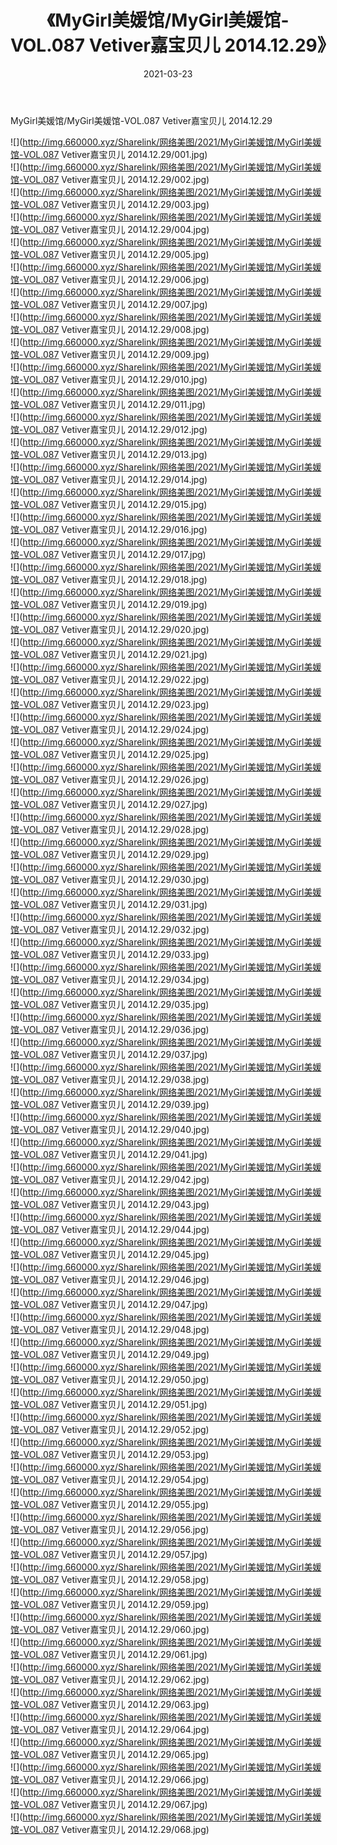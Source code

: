 ﻿---
layout: post
title:  《MyGirl美媛馆/MyGirl美媛馆-VOL.087 Vetiver嘉宝贝儿 2014.12.29》
date:   2021-03-23
img: http://img.660000.xyz/Sharelink/网络美图/2021/MyGirl美媛馆/MyGirl美媛馆-VOL.087 Vetiver嘉宝贝儿 2014.12.29/000.jpg
categories: [美女, 清纯, 唯美]
---

MyGirl美媛馆/MyGirl美媛馆-VOL.087 Vetiver嘉宝贝儿 2014.12.29

 ![](http://img.660000.xyz/Sharelink/网络美图/2021/MyGirl美媛馆/MyGirl美媛馆-VOL.087 Vetiver嘉宝贝儿 2014.12.29/001.jpg) <br>![](http://img.660000.xyz/Sharelink/网络美图/2021/MyGirl美媛馆/MyGirl美媛馆-VOL.087 Vetiver嘉宝贝儿 2014.12.29/002.jpg) <br>![](http://img.660000.xyz/Sharelink/网络美图/2021/MyGirl美媛馆/MyGirl美媛馆-VOL.087 Vetiver嘉宝贝儿 2014.12.29/003.jpg) <br>![](http://img.660000.xyz/Sharelink/网络美图/2021/MyGirl美媛馆/MyGirl美媛馆-VOL.087 Vetiver嘉宝贝儿 2014.12.29/004.jpg) <br>![](http://img.660000.xyz/Sharelink/网络美图/2021/MyGirl美媛馆/MyGirl美媛馆-VOL.087 Vetiver嘉宝贝儿 2014.12.29/005.jpg) <br>![](http://img.660000.xyz/Sharelink/网络美图/2021/MyGirl美媛馆/MyGirl美媛馆-VOL.087 Vetiver嘉宝贝儿 2014.12.29/006.jpg) <br>![](http://img.660000.xyz/Sharelink/网络美图/2021/MyGirl美媛馆/MyGirl美媛馆-VOL.087 Vetiver嘉宝贝儿 2014.12.29/007.jpg) <br>![](http://img.660000.xyz/Sharelink/网络美图/2021/MyGirl美媛馆/MyGirl美媛馆-VOL.087 Vetiver嘉宝贝儿 2014.12.29/008.jpg) <br>![](http://img.660000.xyz/Sharelink/网络美图/2021/MyGirl美媛馆/MyGirl美媛馆-VOL.087 Vetiver嘉宝贝儿 2014.12.29/009.jpg) <br>![](http://img.660000.xyz/Sharelink/网络美图/2021/MyGirl美媛馆/MyGirl美媛馆-VOL.087 Vetiver嘉宝贝儿 2014.12.29/010.jpg) <br>![](http://img.660000.xyz/Sharelink/网络美图/2021/MyGirl美媛馆/MyGirl美媛馆-VOL.087 Vetiver嘉宝贝儿 2014.12.29/011.jpg) <br>![](http://img.660000.xyz/Sharelink/网络美图/2021/MyGirl美媛馆/MyGirl美媛馆-VOL.087 Vetiver嘉宝贝儿 2014.12.29/012.jpg) <br>![](http://img.660000.xyz/Sharelink/网络美图/2021/MyGirl美媛馆/MyGirl美媛馆-VOL.087 Vetiver嘉宝贝儿 2014.12.29/013.jpg) <br>![](http://img.660000.xyz/Sharelink/网络美图/2021/MyGirl美媛馆/MyGirl美媛馆-VOL.087 Vetiver嘉宝贝儿 2014.12.29/014.jpg) <br>![](http://img.660000.xyz/Sharelink/网络美图/2021/MyGirl美媛馆/MyGirl美媛馆-VOL.087 Vetiver嘉宝贝儿 2014.12.29/015.jpg) <br>![](http://img.660000.xyz/Sharelink/网络美图/2021/MyGirl美媛馆/MyGirl美媛馆-VOL.087 Vetiver嘉宝贝儿 2014.12.29/016.jpg) <br>![](http://img.660000.xyz/Sharelink/网络美图/2021/MyGirl美媛馆/MyGirl美媛馆-VOL.087 Vetiver嘉宝贝儿 2014.12.29/017.jpg) <br>![](http://img.660000.xyz/Sharelink/网络美图/2021/MyGirl美媛馆/MyGirl美媛馆-VOL.087 Vetiver嘉宝贝儿 2014.12.29/018.jpg) <br>![](http://img.660000.xyz/Sharelink/网络美图/2021/MyGirl美媛馆/MyGirl美媛馆-VOL.087 Vetiver嘉宝贝儿 2014.12.29/019.jpg) <br>![](http://img.660000.xyz/Sharelink/网络美图/2021/MyGirl美媛馆/MyGirl美媛馆-VOL.087 Vetiver嘉宝贝儿 2014.12.29/020.jpg) <br>![](http://img.660000.xyz/Sharelink/网络美图/2021/MyGirl美媛馆/MyGirl美媛馆-VOL.087 Vetiver嘉宝贝儿 2014.12.29/021.jpg) <br>![](http://img.660000.xyz/Sharelink/网络美图/2021/MyGirl美媛馆/MyGirl美媛馆-VOL.087 Vetiver嘉宝贝儿 2014.12.29/022.jpg) <br>![](http://img.660000.xyz/Sharelink/网络美图/2021/MyGirl美媛馆/MyGirl美媛馆-VOL.087 Vetiver嘉宝贝儿 2014.12.29/023.jpg) <br>![](http://img.660000.xyz/Sharelink/网络美图/2021/MyGirl美媛馆/MyGirl美媛馆-VOL.087 Vetiver嘉宝贝儿 2014.12.29/024.jpg) <br>![](http://img.660000.xyz/Sharelink/网络美图/2021/MyGirl美媛馆/MyGirl美媛馆-VOL.087 Vetiver嘉宝贝儿 2014.12.29/025.jpg) <br>![](http://img.660000.xyz/Sharelink/网络美图/2021/MyGirl美媛馆/MyGirl美媛馆-VOL.087 Vetiver嘉宝贝儿 2014.12.29/026.jpg) <br>![](http://img.660000.xyz/Sharelink/网络美图/2021/MyGirl美媛馆/MyGirl美媛馆-VOL.087 Vetiver嘉宝贝儿 2014.12.29/027.jpg) <br>![](http://img.660000.xyz/Sharelink/网络美图/2021/MyGirl美媛馆/MyGirl美媛馆-VOL.087 Vetiver嘉宝贝儿 2014.12.29/028.jpg) <br>![](http://img.660000.xyz/Sharelink/网络美图/2021/MyGirl美媛馆/MyGirl美媛馆-VOL.087 Vetiver嘉宝贝儿 2014.12.29/029.jpg) <br>![](http://img.660000.xyz/Sharelink/网络美图/2021/MyGirl美媛馆/MyGirl美媛馆-VOL.087 Vetiver嘉宝贝儿 2014.12.29/030.jpg) <br>![](http://img.660000.xyz/Sharelink/网络美图/2021/MyGirl美媛馆/MyGirl美媛馆-VOL.087 Vetiver嘉宝贝儿 2014.12.29/031.jpg) <br>![](http://img.660000.xyz/Sharelink/网络美图/2021/MyGirl美媛馆/MyGirl美媛馆-VOL.087 Vetiver嘉宝贝儿 2014.12.29/032.jpg) <br>![](http://img.660000.xyz/Sharelink/网络美图/2021/MyGirl美媛馆/MyGirl美媛馆-VOL.087 Vetiver嘉宝贝儿 2014.12.29/033.jpg) <br>![](http://img.660000.xyz/Sharelink/网络美图/2021/MyGirl美媛馆/MyGirl美媛馆-VOL.087 Vetiver嘉宝贝儿 2014.12.29/034.jpg) <br>![](http://img.660000.xyz/Sharelink/网络美图/2021/MyGirl美媛馆/MyGirl美媛馆-VOL.087 Vetiver嘉宝贝儿 2014.12.29/035.jpg) <br>![](http://img.660000.xyz/Sharelink/网络美图/2021/MyGirl美媛馆/MyGirl美媛馆-VOL.087 Vetiver嘉宝贝儿 2014.12.29/036.jpg) <br>![](http://img.660000.xyz/Sharelink/网络美图/2021/MyGirl美媛馆/MyGirl美媛馆-VOL.087 Vetiver嘉宝贝儿 2014.12.29/037.jpg) <br>![](http://img.660000.xyz/Sharelink/网络美图/2021/MyGirl美媛馆/MyGirl美媛馆-VOL.087 Vetiver嘉宝贝儿 2014.12.29/038.jpg) <br>![](http://img.660000.xyz/Sharelink/网络美图/2021/MyGirl美媛馆/MyGirl美媛馆-VOL.087 Vetiver嘉宝贝儿 2014.12.29/039.jpg) <br>![](http://img.660000.xyz/Sharelink/网络美图/2021/MyGirl美媛馆/MyGirl美媛馆-VOL.087 Vetiver嘉宝贝儿 2014.12.29/040.jpg) <br>![](http://img.660000.xyz/Sharelink/网络美图/2021/MyGirl美媛馆/MyGirl美媛馆-VOL.087 Vetiver嘉宝贝儿 2014.12.29/041.jpg) <br>![](http://img.660000.xyz/Sharelink/网络美图/2021/MyGirl美媛馆/MyGirl美媛馆-VOL.087 Vetiver嘉宝贝儿 2014.12.29/042.jpg) <br>![](http://img.660000.xyz/Sharelink/网络美图/2021/MyGirl美媛馆/MyGirl美媛馆-VOL.087 Vetiver嘉宝贝儿 2014.12.29/043.jpg) <br>![](http://img.660000.xyz/Sharelink/网络美图/2021/MyGirl美媛馆/MyGirl美媛馆-VOL.087 Vetiver嘉宝贝儿 2014.12.29/044.jpg) <br>![](http://img.660000.xyz/Sharelink/网络美图/2021/MyGirl美媛馆/MyGirl美媛馆-VOL.087 Vetiver嘉宝贝儿 2014.12.29/045.jpg) <br>![](http://img.660000.xyz/Sharelink/网络美图/2021/MyGirl美媛馆/MyGirl美媛馆-VOL.087 Vetiver嘉宝贝儿 2014.12.29/046.jpg) <br>![](http://img.660000.xyz/Sharelink/网络美图/2021/MyGirl美媛馆/MyGirl美媛馆-VOL.087 Vetiver嘉宝贝儿 2014.12.29/047.jpg) <br>![](http://img.660000.xyz/Sharelink/网络美图/2021/MyGirl美媛馆/MyGirl美媛馆-VOL.087 Vetiver嘉宝贝儿 2014.12.29/048.jpg) <br>![](http://img.660000.xyz/Sharelink/网络美图/2021/MyGirl美媛馆/MyGirl美媛馆-VOL.087 Vetiver嘉宝贝儿 2014.12.29/049.jpg) <br>![](http://img.660000.xyz/Sharelink/网络美图/2021/MyGirl美媛馆/MyGirl美媛馆-VOL.087 Vetiver嘉宝贝儿 2014.12.29/050.jpg) <br>![](http://img.660000.xyz/Sharelink/网络美图/2021/MyGirl美媛馆/MyGirl美媛馆-VOL.087 Vetiver嘉宝贝儿 2014.12.29/051.jpg) <br>![](http://img.660000.xyz/Sharelink/网络美图/2021/MyGirl美媛馆/MyGirl美媛馆-VOL.087 Vetiver嘉宝贝儿 2014.12.29/052.jpg) <br>![](http://img.660000.xyz/Sharelink/网络美图/2021/MyGirl美媛馆/MyGirl美媛馆-VOL.087 Vetiver嘉宝贝儿 2014.12.29/053.jpg) <br>![](http://img.660000.xyz/Sharelink/网络美图/2021/MyGirl美媛馆/MyGirl美媛馆-VOL.087 Vetiver嘉宝贝儿 2014.12.29/054.jpg) <br>![](http://img.660000.xyz/Sharelink/网络美图/2021/MyGirl美媛馆/MyGirl美媛馆-VOL.087 Vetiver嘉宝贝儿 2014.12.29/055.jpg) <br>![](http://img.660000.xyz/Sharelink/网络美图/2021/MyGirl美媛馆/MyGirl美媛馆-VOL.087 Vetiver嘉宝贝儿 2014.12.29/056.jpg) <br>![](http://img.660000.xyz/Sharelink/网络美图/2021/MyGirl美媛馆/MyGirl美媛馆-VOL.087 Vetiver嘉宝贝儿 2014.12.29/057.jpg) <br>![](http://img.660000.xyz/Sharelink/网络美图/2021/MyGirl美媛馆/MyGirl美媛馆-VOL.087 Vetiver嘉宝贝儿 2014.12.29/058.jpg) <br>![](http://img.660000.xyz/Sharelink/网络美图/2021/MyGirl美媛馆/MyGirl美媛馆-VOL.087 Vetiver嘉宝贝儿 2014.12.29/059.jpg) <br>![](http://img.660000.xyz/Sharelink/网络美图/2021/MyGirl美媛馆/MyGirl美媛馆-VOL.087 Vetiver嘉宝贝儿 2014.12.29/060.jpg) <br>![](http://img.660000.xyz/Sharelink/网络美图/2021/MyGirl美媛馆/MyGirl美媛馆-VOL.087 Vetiver嘉宝贝儿 2014.12.29/061.jpg) <br>![](http://img.660000.xyz/Sharelink/网络美图/2021/MyGirl美媛馆/MyGirl美媛馆-VOL.087 Vetiver嘉宝贝儿 2014.12.29/062.jpg) <br>![](http://img.660000.xyz/Sharelink/网络美图/2021/MyGirl美媛馆/MyGirl美媛馆-VOL.087 Vetiver嘉宝贝儿 2014.12.29/063.jpg) <br>![](http://img.660000.xyz/Sharelink/网络美图/2021/MyGirl美媛馆/MyGirl美媛馆-VOL.087 Vetiver嘉宝贝儿 2014.12.29/064.jpg) <br>![](http://img.660000.xyz/Sharelink/网络美图/2021/MyGirl美媛馆/MyGirl美媛馆-VOL.087 Vetiver嘉宝贝儿 2014.12.29/065.jpg) <br>![](http://img.660000.xyz/Sharelink/网络美图/2021/MyGirl美媛馆/MyGirl美媛馆-VOL.087 Vetiver嘉宝贝儿 2014.12.29/066.jpg) <br>![](http://img.660000.xyz/Sharelink/网络美图/2021/MyGirl美媛馆/MyGirl美媛馆-VOL.087 Vetiver嘉宝贝儿 2014.12.29/067.jpg) <br>![](http://img.660000.xyz/Sharelink/网络美图/2021/MyGirl美媛馆/MyGirl美媛馆-VOL.087 Vetiver嘉宝贝儿 2014.12.29/068.jpg) <br>